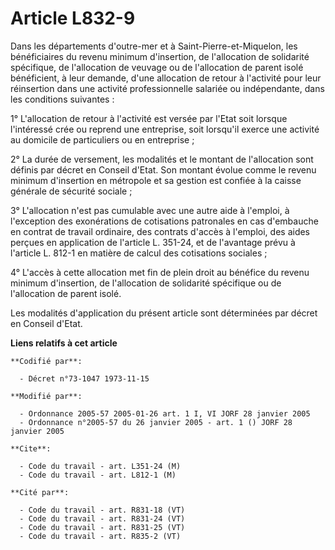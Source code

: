 # Article L832-9

Dans les départements d'outre-mer et à Saint-Pierre-et-Miquelon, les bénéficiaires du revenu minimum d'insertion, de
l'allocation de solidarité spécifique, de l'allocation de veuvage ou de l'allocation de parent isolé bénéficient, à leur
demande, d'une allocation de retour à l'activité pour leur réinsertion dans une activité professionnelle salariée ou
indépendante, dans les conditions suivantes :

1° L'allocation de retour à l'activité est versée par l'Etat soit lorsque l'intéressé crée ou reprend une entreprise, soit
lorsqu'il exerce une activité au domicile de particuliers ou en entreprise ;

2° La durée de versement, les modalités et le montant de l'allocation sont définis par décret en Conseil d'Etat. Son montant
évolue comme le revenu minimum d'insertion en métropole et sa gestion est confiée à la caisse générale de sécurité sociale ;

3° L'allocation n'est pas cumulable avec une autre aide à l'emploi, à l'exception des exonérations de cotisations patronales
en cas d'embauche en contrat de travail ordinaire, des contrats d'accès à l'emploi, des aides perçues en application de
l'article L. 351-24, et de l'avantage prévu à l'article L. 812-1 en matière de calcul des cotisations sociales ;

4° L'accès à cette allocation met fin de plein droit au bénéfice du revenu minimum d'insertion, de l'allocation de solidarité
spécifique ou de l'allocation de parent isolé.

Les modalités d'application du présent article sont déterminées par décret en Conseil d'Etat.

**Liens relatifs à cet article**

	**Codifié par**:

	  - Décret n°73-1047 1973-11-15

	**Modifié par**:

	  - Ordonnance 2005-57 2005-01-26 art. 1 I, VI JORF 28 janvier 2005
	  - Ordonnance n°2005-57 du 26 janvier 2005 - art. 1 () JORF 28 janvier 2005

	**Cite**:

	  - Code du travail - art. L351-24 (M)
	  - Code du travail - art. L812-1 (M)

	**Cité par**:

	  - Code du travail - art. R831-18 (VT)
	  - Code du travail - art. R831-24 (VT)
	  - Code du travail - art. R831-25 (VT)
	  - Code du travail - art. R835-2 (VT)
